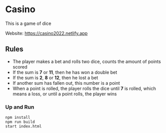 # Casino

This is a game of dice

Website: https://casino2022.netlify.app

## Rules 

- The player makes a bet and rolls two dice, counts the amount of points scored
- If the sum is __7__ or __11__, then he has won a double bet
- If the sum is __2__, __8__ or __12__, then he lost a bet
- If another sum has fallen out, this number is a point
- When a point is rolled, the player rolls the dice until __7__ is rolled, which means a loss, or until a point rolls, the player wins

### Up and Run

```
npm install
npm run build
start index.html
```
